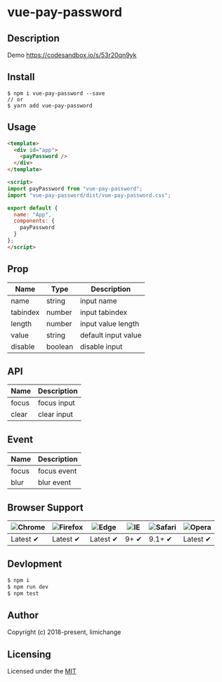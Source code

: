 # vue-pay-password

## Description

Demo
https://codesandbox.io/s/53r20qn9yk

## Install

```shell
$ npm i vue-pay-password --save
// or
$ yarn add vue-pay-password
```

## Usage
```html
<template>
  <div id="app">
    <payPassword />
  </div>
</template>

<script>
import payPassword from "vue-pay-password";
import "vue-pay-password/dist/vue-pay-password.css";

export default {
  name: "App",
  components: {
    payPassword
  }
};
</script>
```

## Prop

| Name         | Type      | Description              |
|--------------|-----------|--------------------------|
| name         | string    | input name               |
| tabindex     | number    | input tabindex           |
| length       | number    | input value length       |
| value        | string    | default input value      |
| disable      | boolean   | disable input            |

## API

| Name         | Description              |
|--------------|--------------------------|
| focus        | focus input              |
| clear        | clear input              |

## Event

| Name         | Description              |
|--------------|--------------------------|
| focus        | focus event              |
| blur         | blur event               |

## Browser Support

![Chrome](https://raw.github.com/alrra/browser-logos/master/src/chrome/chrome_48x48.png) | ![Firefox](https://raw.github.com/alrra/browser-logos/master/src/firefox/firefox_48x48.png) | ![Edge](https://raw.github.com/alrra/browser-logos/master/src/edge/edge_48x48.png) | ![IE](https://raw.github.com/alrra/browser-logos/master/src/archive/internet-explorer_9-11/internet-explorer_9-11_48x48.png) | ![Safari](https://raw.github.com/alrra/browser-logos/master/src/safari/safari_48x48.png) | ![Opera](https://raw.github.com/alrra/browser-logos/master/src/opera/opera_48x48.png)
--- | --- | --- | --- | --- | --- |
Latest ✔ | Latest ✔ | Latest ✔ | 9+ ✔ | 9.1+ ✔ | Latest ✔ |

## Devlopment

```sh
$ npm i
$ npm run dev
$ npm test
```

## Author

Copyright (c) 2018-present, limichange

## Licensing

Licensed under the [MIT](https://opensource.org/licenses/MIT)

